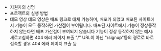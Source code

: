 - 지원자의 성명
- 프로젝트의 실행 방법
- 데모 영상
데모 영상은 배포 링크로 대체 가능하며, 배포가 되었고 배포된 사이트에서 기능이 모두 동작하면 가산점이 부여됩니다.
배포된 사이트에서 기능이 정상동작 하지 않는다면 배포 가산점이 부여되지 않습니다
기능이 정상 동작하지 않는 예시:
새로고침하면 404 에러 페이지 표출
"/" URL이 아닌 "/signup"등의 경로로 바로 접속할 경우 404 에러 페이지 표출 등